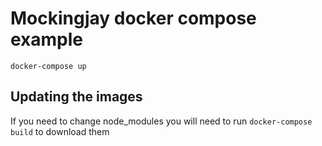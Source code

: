 # Mockingjay docker compose example

    docker-compose up

## Updating the images

If you need to change node_modules you will need to run `docker-compose build` to download them